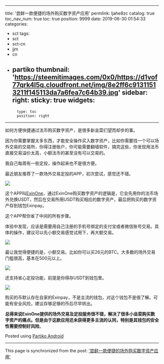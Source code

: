 
---
title: '尝鲜一款便捷的场外购买数字资产应用'
permlink: ljahe8zc
catalog: true
toc_nav_num: true
toc: true
position: 9999
date: 2019-06-30 01:54:33
categories:
- sct
tags:
- sct
- sct-cn
- jjm
- cn
- partiko
thumbnail: 'https://steemitimages.com/0x0/https://d1vof77qrk4l5q.cloudfront.net/img/8e2ff6c91311513211f145113da7a6fea7c64b39.jpg'
sidebar:
    right:
        sticky: true
widgets:
    -
        type: toc
        position: right
---


如何方便快捷通过法币购买数字资产，是很多新韭菜们望而却步的事。

因为你需要掌握太多东西，才能安全操作买入数字资产，比如你需要找一个可以场外交易的交易所，你得注册账户，你可能需要翻墙软件，搞完这些，你发现用法币直接交易溢价太高，小额法币的甚至没有可以交易的。

我自己每周有一些定投，操作起来也不是很方便。

最近朋友推荐了一款场外交易定投的APP，初次尝试，感觉还不错。

![](https://steemitimages.com/0x0/https://d1vof77qrk4l5q.cloudfront.net/img/8e2ff6c91311513211f145113da7a6fea7c64b39.jpg)

这个APP叫[ExinOne](https://exinone.com/p/EGIHYB)，通过ExinOne购买数字资产的逻辑是，它会先用你的法币场外兑换USDT，然后在交易所用USDT购买相应的数字资产，最后把购买的数字资产存到钱包Exinpay。

这个APP帮你省了中间的所有步骤。

体验中发现，应该是需要用自己注册的手机号绑定的支付宝或者微信账号交易。具体的操作，建议可以先小额交易感觉试用下，再大额交易。

![](https://steemitimages.com/0x0/https://d1vof77qrk4l5q.cloudfront.net/img/9a44319c4abc7b75044f8dea1441df80e65e1322.jpg)

最让我觉得便捷的是，小额交易。比如你可以买26元的BTC。大多数的场外交易门槛很高，基本在500元以上。

![](https://steemitimages.com/0x0/https://d1vof77qrk4l5q.cloudfront.net/img/c77ad1b096df9db9db67a7d698aaa245397ce5c9.jpg)

还支持省心定投功能，前提是你得存USDT到钱包里。

![](https://steemitimages.com/0x0/https://d1vof77qrk4l5q.cloudfront.net/img/faee73fa328fa3d067cee372904c25745641b36f.jpg)

购买的币默认存在自家的Exinpay，不是主流的钱包，对这个钱包不是很了解。可能有安全风险，建议存够足够的币后尽早转出。

**总得来说ExinOne提供的场外交易及定投服务很不错，解决了很多小韭菜购买数字资产的痛点。但是由于这款应用还未获得更多主流的认同，特别是其钱包的安全性需要控制好风险**。

Posted using [Partiko Android](https://partiko.app/referral/yellowbird)

- - -

This page is synchronized from the post: ['尝鲜一款便捷的场外购买数字资产应用'](https://steemit.com/@yellowbird/ljahe8zc)
